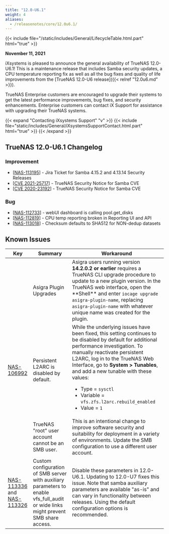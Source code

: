```yaml
---
title: "12.0-U6.1"
weight: 4
aliases:
  - /releasenotes/core/12.0u6.1/
---
```


{{< include file="/static/includes/General/LifecycleTable.html.part" html="true" >}}

**November 11, 2021**

iXsystems is pleased to announce the general availability of TrueNAS 12.0-U6.1! This is a maintenance release that includes Samba security updates, a CPU temperature reporting fix as well as all the bug fixes and quality of life improvements from the [TrueNAS 12.0-U6 release]({{< relref "12.0u6.md" >}}).

TrueNAS Enterprise customers are encouraged to upgrade their systems to get the latest performance improvements, bug fixes, and security enhancements. Enterprise customers can contact iX Support for assistance with upgrading their TrueNAS systems.

{{< expand "Contacting iXsystems Support" "v" >}} {{< include file="static/includes/General/iXsystemsSupportContact.html.part" html="true" >}} {{< /expand >}}

## TrueNAS 12.0-U6.1 Changelog

### Improvement

<ul>
<li>[<a href='https://jira.ixsystems.com/browse/NAS-113195'>NAS-113195</a>] -         Jira Ticket for Samba 4.15.2 and 4.13.14 Security Releases
</li>
<li>[<a href='https://security.truenas.com/cves/2021-11-09-cve-2021-25717/'>CVE 2021-25717</a>] -         TrueNAS Security Notice for Samba CVE
</li>
<li>[<a href='https://security.truenas.com/cves/2021-11-09-cve-2020-23192/'>CVE 2020-23192</a>] -         TrueNAS Security Notice for Samba CVE
</li>
</ul>

### Bug

<ul>
<li>[<a href='https://jira.ixsystems.com/browse/NAS-112733'>NAS-112733</a>] -         webUI dashboard is calling pool.get_disks
</li>
<li>[<a href='https://jira.ixsystems.com/browse/NAS-112819'>NAS-112819</a>] -         CPU temp reporting broken in Reporting UI and API
</li>
<li>[<a href='https://jira.ixsystems.com/browse/NAS-113018'>NAS-113018</a>] -         Checksum defaults to SHA512 for NON-dedup datasets
</li>
</ul>

## Known Issues

<body class="ql-editor ql-editor-view" style="font-size:14px;">
  <html>
    <body>
      <table width="100%">
        <thead>
          <tr>
            <th>Key</th>
            <th>Summary</th>
            <th>Workaround</th>
          </tr>
        </thead>
        <tbody>
          <tr>
            <td></td>
            <td>Asigra Plugin Upgrades</td>
            <td>Asigra users running version <b>14.2.0.2 or earlier</b> requires a TrueNAS CLI upgrade procedure to update to a new plugin version. In the TrueNAS web interface, open the **Shell** and enter <code>iocage upgrade asigra-plugin-name</code>, replacing <code>asigra-plugin-name</code> with whatever unique name was created for the plugin.</td>
          </tr>
          <tr>
            <td><a href="https://jira.ixsystems.com/browse/NAS-106992" target="_blank">NAS-106992</a></td>
            <td>Persistent L2ARC is disabled by default.</td>
            <td>While the underlying issues have been fixed, this setting continues to be disabled by default for additional performance investigation. To manually reactivate persistent L2ARC, log in to the TrueNAS Web Interface, go to <b>System > Tunables</b>, and add a new tunable with these values:
                <ul>
                    <li>Type = <code>sysctl</code></li>
                    <li>Variable = <code>vfs.zfs.l2arc.rebuild_enabled</code></li>
                    <li>Value = <code>1</code></li>
                </ul>
            </td>
          </tr>
          <tr>
            <td></td>
            <td>TrueNAS "root" user account cannot be an SMB user.</td>
            <td>This is an intentional change to improve software security and suitability for deployment in a variety of environments. Update the SMB configuration to use a different user account.</td>
          </tr>
          <tr>
            <td><a href="https://jira.ixsystems.com/browse/NAS-113336" target="_blank">NAS-113336</a> and <a href="https://jira.ixsystems.com/browse/NAS-113326" target="_blank">NAS-113326</a></td>
            <td>Custom configuration of SMB server with auxiliary parameters to enable vfs_full_audit or wide links might prevent SMB share access.</td>
            <td>Disable these parameters in 12.0-U6.1. Updating to 12.0-U7 fixes this issue. Note that samba auxiliary parameters are available "as-is" and can vary in functionality between releases. Using the default configuration options is recommended.</td>
          </tr>
        </tbody>
      </table>
    </body>
  </html>



